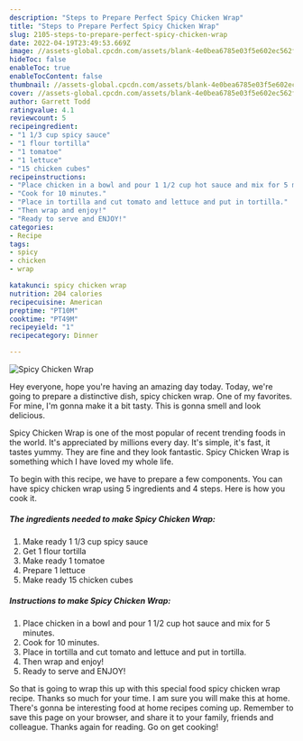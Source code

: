 ```yaml
---
description: "Steps to Prepare Perfect Spicy Chicken Wrap"
title: "Steps to Prepare Perfect Spicy Chicken Wrap"
slug: 2105-steps-to-prepare-perfect-spicy-chicken-wrap
date: 2022-04-19T23:49:53.669Z
image: //assets-global.cpcdn.com/assets/blank-4e0bea6785e03f5e602ec562f230caae08da540cada707380b4fe1bbebba43da.png
hideToc: false
enableToc: true
enableTocContent: false
thumbnail: //assets-global.cpcdn.com/assets/blank-4e0bea6785e03f5e602ec562f230caae08da540cada707380b4fe1bbebba43da.png
cover: //assets-global.cpcdn.com/assets/blank-4e0bea6785e03f5e602ec562f230caae08da540cada707380b4fe1bbebba43da.png
author: Garrett Todd
ratingvalue: 4.1
reviewcount: 5
recipeingredient:
- "1 1/3 cup spicy sauce"
- "1 flour tortilla"
- "1 tomatoe"
- "1 lettuce"
- "15 chicken cubes"
recipeinstructions:
- "Place chicken in a bowl and pour 1 1/2 cup hot sauce and mix for 5 minutes."
- "Cook for 10 minutes."
- "Place in tortilla and cut tomato and lettuce and put in tortilla."
- "Then wrap and enjoy!"
- "Ready to serve and ENJOY!"
categories:
- Recipe
tags:
- spicy
- chicken
- wrap

katakunci: spicy chicken wrap 
nutrition: 204 calories
recipecuisine: American
preptime: "PT10M"
cooktime: "PT49M"
recipeyield: "1"
recipecategory: Dinner

---
```



![Spicy Chicken Wrap](//assets-global.cpcdn.com/assets/blank-4e0bea6785e03f5e602ec562f230caae08da540cada707380b4fe1bbebba43da.png)

Hey everyone, hope you're having an amazing day today. Today, we're going to prepare a distinctive dish, spicy chicken wrap. One of my favorites. For mine, I'm gonna make it a bit tasty. This is gonna smell and look delicious.



Spicy Chicken Wrap is one of the most popular of recent trending foods in the world. It's appreciated by millions every day. It's simple, it's fast, it tastes yummy. They are fine and they look fantastic. Spicy Chicken Wrap is something which I have loved my whole life.


To begin with this recipe, we have to prepare a few components. You can have spicy chicken wrap using 5 ingredients and 4 steps. Here is how you cook it.

<!--inarticleads1-->

##### The ingredients needed to make Spicy Chicken Wrap:

1. Make ready 1 1/3 cup spicy sauce
1. Get 1 flour tortilla
1. Make ready 1 tomatoe
1. Prepare 1 lettuce
1. Make ready 15 chicken cubes




<!--inarticleads2-->

##### Instructions to make Spicy Chicken Wrap:

1. Place chicken in a bowl and pour 1 1/2 cup hot sauce and mix for 5 minutes.
1. Cook for 10 minutes.
1. Place in tortilla and cut tomato and lettuce and put in tortilla.
1. Then wrap and enjoy!
1. Ready to serve and ENJOY!



So that is going to wrap this up with this special food spicy chicken wrap recipe. Thanks so much for your time. I am sure you will make this at home. There's gonna be interesting food at home recipes coming up. Remember to save this page on your browser, and share it to your family, friends and colleague. Thanks again for reading. Go on get cooking!
